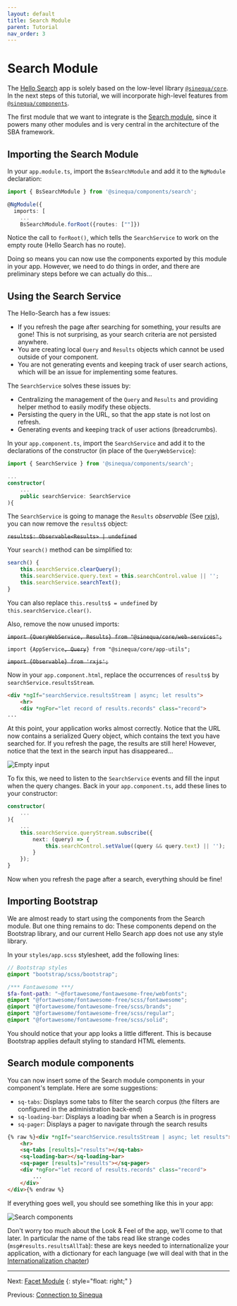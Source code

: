```yaml
---
layout: default
title: Search Module
parent: Tutorial
nav_order: 3
---
```


# Search Module

The [Hello Search]({{site.baseurl}}apps/1-hello-search.html) app is solely based on the low-level library [`@sinequa/core`]({{site.baseurl}}modules/core/core.html). In the next steps of this tutorial, we will incorporate high-level features from [`@sinequa/components`]({{site.baseurl}}modules/components/components.html).

The first module that we want to integrate is the [Search module]({{site.baseurl}}modules/components/search.html), since it powers many other modules and is very central in the architecture of the SBA framework.

## Importing the Search Module

In your `app.module.ts`, import the `BsSearchModule` and add it to the `NgModule` declaration:

```ts
import { BsSearchModule } from '@sinequa/components/search';

@NgModule({
  imports: [
    ...
    BsSearchModule.forRoot({routes: [""]})
```

Notice the call to `forRoot()`, which tells the `SearchService` to work on the empty route (Hello Search has no route).

Doing so means you can now use the components exported by this module in your app. However, we need to do things in order, and there are preliminary steps before we can actually do this...

## Using the Search Service

The Hello-Search has a few issues:

- If you refresh the page after searching for something, your results are gone! This is not surprising, as your search criteria are not persisted anywhere.
- You are creating local `Query` and `Results` objects which cannot be used outside of your component.
- You are not generating events and keeping track of user search actions, which will be an issue for implementing some features.

The `SearchService` solves these issues by:

- Centralizing the management of the `Query` and `Results` and providing helper method to easily modify these objects.
- Persisting the query in the URL, so that the app state is not lost on refresh.
- Generating events and keeping track of user actions (breadcrumbs).

In your `app.component.ts`, import the `SearchService` and add it to the declarations of the constructor (in place of the `QueryWebService`):

```ts
import { SearchService } from '@sinequa/components/search';

...
constructor(
    ...
    public searchService: SearchService
){
```

The `SearchService` is going to manage the `Results` *observable* (See [rxjs](https://angular.io/guide/rx-library)), you can now remove the `results$` object:

~~`results$: Observable<Results> | undefined`~~

Your `search()` method can be simplified to:

```ts
search() {
    this.searchService.clearQuery();
    this.searchService.query.text = this.searchControl.value || '';
    this.searchService.searchText();
}
```

You can also replace `this.results$ = undefined` by `this.searchService.clear()`.

Also, remove the now unused imports:

~~`import {QueryWebService, Results} from "@sinequa/core/web-services";`~~

`import {AppService`~~`, Query`~~`} from "@sinequa/core/app-utils";`

~~`import {Observable} from 'rxjs';`~~

Now in your `app.component.html`, replace the occurrences of `results$` by `searchService.resultsStream`.

```html
<div *ngIf="searchService.resultsStream | async; let results">
    <hr>
    <div *ngFor="let record of results.records" class="record">
...
```

At this point, your application works almost correctly. Notice that the URL now contains a serialized Query object, which contains the text you have searched for. If you refresh the page, the results are still here! However, notice that the text in the search input has disappeared...

![Empty input]({{site.baseurl}}assets/tutorial/search-empty-input.png)

To fix this, we need to listen to the `SearchService` events and fill the input when the query changes. Back in your `app.component.ts`, add these lines to your constructor:

```ts
constructor(
    ...
){
    ...
    this.searchService.queryStream.subscribe({
        next: (query) => {
            this.searchControl.setValue((query && query.text) || '');
        }
    });
}
```

Now when you refresh the page after a search, everything should be fine!

## Importing **Bootstrap**

We are almost ready to start using the components from the Search module. But one thing remains to do: These components depend on the Bootstrap library, and our current Hello Search app does not use any style library.

In your `styles/app.scss` stylesheet, add the following lines:

```scss
// Bootstrap styles
@import "bootstrap/scss/bootstrap";

/*** Fontawesome ***/
$fa-font-path: "~@fortawesome/fontawesome-free/webfonts";
@import "@fortawesome/fontawesome-free/scss/fontawesome";
@import "@fortawesome/fontawesome-free/scss/brands";
@import "@fortawesome/fontawesome-free/scss/regular";
@import "@fortawesome/fontawesome-free/scss/solid";
```

You should notice that your app looks a little different. This is because Bootstrap applies default styling to standard HTML elements.

## Search module components

You can now insert some of the Search module components in your component's template. Here are some suggestions:

- `sq-tabs`: Displays some tabs to filter the search corpus (the filters are configured in the administration back-end)
- `sq-loading-bar`: Displays a loading bar when a Search is in progress
- `sq-pager`: Displays a pager to navigate through the search results

```html
{% raw %}<div *ngIf="searchService.resultsStream | async; let results">
    <hr>
    <sq-tabs [results]="results"></sq-tabs>
    <sq-loading-bar></sq-loading-bar>
    <sq-pager [results]="results"></sq-pager>
    <div *ngFor="let record of results.records" class="record">
        ...
    </div>
</div>{% endraw %}
```

If everything goes well, you should see something like this in your app:

![Search components]({{site.baseurl}}assets/tutorial/search-components.png)

Don't worry too much about the Look & Feel of the app, we'll come to that later. In particular the name of the tabs read like strange codes (`msg#results.resultsAllTab`): these are keys needed to internationalize your application, with a dictionary for each language (we will deal with that in the [Internationalization chapter](intl.html))

---

Next: [Facet Module](facet-module.html)
{: style="float: right;" }

Previous: [Connection to Sinequa](connection.html)
